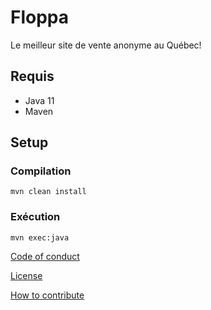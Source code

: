 # Floppa

Le meilleur site de vente anonyme au Québec!

## Requis

- Java 11
- Maven

## Setup

### Compilation

```
mvn clean install
```

### Exécution

```
mvn exec:java
```


[Code of conduct](CODE_OF_CONDUCT "Code of conduct")

[License](LICENSE.md "License")

[How to contribute](CONTRIBUTION.md "Contribution")
